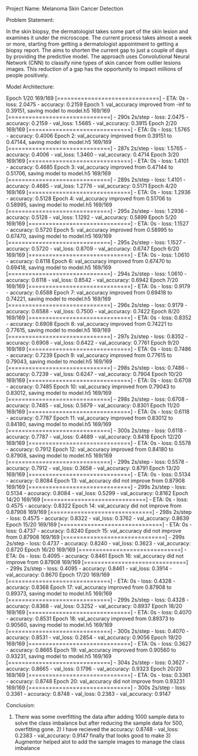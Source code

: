 Project Name: Melanoma Skin Cancer Detection

Problem Statement:

In the skin biopsy, the dermatologist takes some part of the skin lesion and examines it under the microscope. The current process takes almost a week or more, starting from getting a dermatologist appointment to getting a biopsy report. The aims to shorten the current gap to just a couple of days by providing the predictive model. The approach uses Convolutional Neural Network (CNN) to classify nine types of skin cancer from outlier lesions images. This reduction of a gap has the opportunity to impact millions of people positively.


Model Architecture:

Epoch 1/20
169/169 [==============================] - ETA: 0s - loss: 2.0475 - accuracy: 0.2159
Epoch 1: val_accuracy improved from -inf to 0.39151, saving model to model.h5
169/169 [==============================] - 290s 2s/step - loss: 2.0475 - accuracy: 0.2159 - val_loss: 1.5685 - val_accuracy: 0.3915
Epoch 2/20
169/169 [==============================] - ETA: 0s - loss: 1.5765 - accuracy: 0.4006
Epoch 2: val_accuracy improved from 0.39151 to 0.47144, saving model to model.h5
169/169 [==============================] - 287s 2s/step - loss: 1.5765 - accuracy: 0.4006 - val_loss: 1.3460 - val_accuracy: 0.4714
Epoch 3/20
169/169 [==============================] - ETA: 0s - loss: 1.4101 - accuracy: 0.4685
Epoch 3: val_accuracy improved from 0.47144 to 0.51706, saving model to model.h5
169/169 [==============================] - 289s 2s/step - loss: 1.4101 - accuracy: 0.4685 - val_loss: 1.2776 - val_accuracy: 0.5171
Epoch 4/20
169/169 [==============================] - ETA: 0s - loss: 1.2936 - accuracy: 0.5128
Epoch 4: val_accuracy improved from 0.51706 to 0.58995, saving model to model.h5
169/169 [==============================] - 295s 2s/step - loss: 1.2936 - accuracy: 0.5128 - val_loss: 1.1292 - val_accuracy: 0.5899
Epoch 5/20
169/169 [==============================] - ETA: 0s - loss: 1.1527 - accuracy: 0.5720
Epoch 5: val_accuracy improved from 0.58995 to 0.67470, saving model to model.h5
169/169 [==============================] - 295s 2s/step - loss: 1.1527 - accuracy: 0.5720 - val_loss: 0.8709 - val_accuracy: 0.6747
Epoch 6/20
169/169 [==============================] - ETA: 0s - loss: 1.0610 - accuracy: 0.6118
Epoch 6: val_accuracy improved from 0.67470 to 0.69418, saving model to model.h5
169/169 [==============================] - 294s 2s/step - loss: 1.0610 - accuracy: 0.6118 - val_loss: 0.8542 - val_accuracy: 0.6942
Epoch 7/20
169/169 [==============================] - ETA: 0s - loss: 0.9179 - accuracy: 0.6588
Epoch 7: val_accuracy improved from 0.69418 to 0.74221, saving model to model.h5
169/169 [==============================] - 296s 2s/step - loss: 0.9179 - accuracy: 0.6588 - val_loss: 0.7500 - val_accuracy: 0.7422
Epoch 8/20
169/169 [==============================] - ETA: 0s - loss: 0.8352 - accuracy: 0.6908
Epoch 8: val_accuracy improved from 0.74221 to 0.77615, saving model to model.h5
169/169 [==============================] - 297s 2s/step - loss: 0.8352 - accuracy: 0.6908 - val_loss: 0.6422 - val_accuracy: 0.7761
Epoch 9/20
169/169 [==============================] - ETA: 0s - loss: 0.7486 - accuracy: 0.7239
Epoch 9: val_accuracy improved from 0.77615 to 0.79043, saving model to model.h5
169/169 [==============================] - 298s 2s/step - loss: 0.7486 - accuracy: 0.7239 - val_loss: 0.6247 - val_accuracy: 0.7904
Epoch 10/20
169/169 [==============================] - ETA: 0s - loss: 0.6708 - accuracy: 0.7485
Epoch 10: val_accuracy improved from 0.79043 to 0.83012, saving model to model.h5
169/169 [==============================] - 298s 2s/step - loss: 0.6708 - accuracy: 0.7485 - val_loss: 0.5679 - val_accuracy: 0.8301
Epoch 11/20
169/169 [==============================] - ETA: 0s - loss: 0.6118 - accuracy: 0.7787
Epoch 11: val_accuracy improved from 0.83012 to 0.84180, saving model to model.h5
169/169 [==============================] - 300s 2s/step - loss: 0.6118 - accuracy: 0.7787 - val_loss: 0.4689 - val_accuracy: 0.8418
Epoch 12/20
169/169 [==============================] - ETA: 0s - loss: 0.5578 - accuracy: 0.7912
Epoch 12: val_accuracy improved from 0.84180 to 0.87908, saving model to model.h5
169/169 [==============================] - 299s 2s/step - loss: 0.5578 - accuracy: 0.7912 - val_loss: 0.3658 - val_accuracy: 0.8791
Epoch 13/20
169/169 [==============================] - ETA: 0s - loss: 0.5134 - accuracy: 0.8084
Epoch 13: val_accuracy did not improve from 0.87908
169/169 [==============================] - 299s 2s/step - loss: 0.5134 - accuracy: 0.8084 - val_loss: 0.5299 - val_accuracy: 0.8162
Epoch 14/20
169/169 [==============================] - ETA: 0s - loss: 0.4575 - accuracy: 0.8322
Epoch 14: val_accuracy did not improve from 0.87908
169/169 [==============================] - 298s 2s/step - loss: 0.4575 - accuracy: 0.8322 - val_loss: 0.3762 - val_accuracy: 0.8639
Epoch 15/20
169/169 [==============================] - ETA: 0s - loss: 0.4737 - accuracy: 0.8240
Epoch 15: val_accuracy did not improve from 0.87908
169/169 [==============================] - 299s 2s/step - loss: 0.4737 - accuracy: 0.8240 - val_loss: 0.3623 - val_accuracy: 0.8720
Epoch 16/20
169/169 [==============================] - ETA: 0s - loss: 0.4095 - accuracy: 0.8461
Epoch 16: val_accuracy did not improve from 0.87908
169/169 [==============================] - 299s 2s/step - loss: 0.4095 - accuracy: 0.8461 - val_loss: 0.3914 - val_accuracy: 0.8670
Epoch 17/20
169/169 [==============================] - ETA: 0s - loss: 0.4328 - accuracy: 0.8368
Epoch 17: val_accuracy improved from 0.87908 to 0.89373, saving model to model.h5
169/169 [==============================] - 299s 2s/step - loss: 0.4328 - accuracy: 0.8368 - val_loss: 0.3252 - val_accuracy: 0.8937
Epoch 18/20
169/169 [==============================] - ETA: 0s - loss: 0.4070 - accuracy: 0.8531
Epoch 18: val_accuracy improved from 0.89373 to 0.90560, saving model to model.h5
169/169 [==============================] - 300s 2s/step - loss: 0.4070 - accuracy: 0.8531 - val_loss: 0.2854 - val_accuracy: 0.9056
Epoch 19/20
169/169 [==============================] - ETA: 0s - loss: 0.3627 - accuracy: 0.8665
Epoch 19: val_accuracy improved from 0.90560 to 0.93231, saving model to model.h5
169/169 [==============================] - 304s 2s/step - loss: 0.3627 - accuracy: 0.8665 - val_loss: 0.1796 - val_accuracy: 0.9323
Epoch 20/20
169/169 [==============================] - ETA: 0s - loss: 0.3361 - accuracy: 0.8748
Epoch 20: val_accuracy did not improve from 0.93231
169/169 [==============================] - 300s 2s/step - loss: 0.3361 - accuracy: 0.8748 - val_loss: 0.2383 - val_accuracy: 0.9147

Conclusion:
1) There was some overfitting the data after adding 1000 sample data to solve the class imbalance but after reducing the sample data for 500, overfitting gone. 2) I have recieved the accuracy: 0.8748 - val_loss: 0.2383 - val_accuracy: 0.9147 finally that looks good to make 3) Augmentor helped alot to add the sample images to manage the class imbalance
